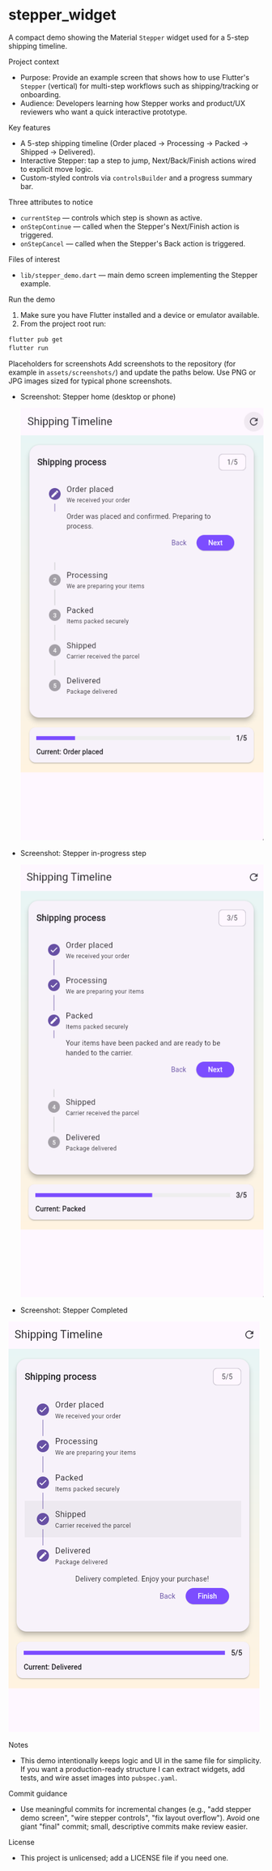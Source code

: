 # stepper_widget

A compact demo showing the Material `Stepper` widget used for a 5-step shipping timeline.

Project context
- Purpose: Provide an example screen that shows how to use Flutter's `Stepper` (vertical) for multi-step workflows such as shipping/tracking or onboarding.
- Audience: Developers learning how Stepper works and product/UX reviewers who want a quick interactive prototype.

Key features
- A 5-step shipping timeline (Order placed → Processing → Packed → Shipped → Delivered).
- Interactive Stepper: tap a step to jump, Next/Back/Finish actions wired to explicit move logic.
- Custom-styled controls via `controlsBuilder` and a progress summary bar.

Three attributes to notice
- `currentStep` — controls which step is shown as active.
- `onStepContinue` — called when the Stepper's Next/Finish action is triggered.
- `onStepCancel` — called when the Stepper's Back action is triggered.

Files of interest
- `lib/stepper_demo.dart` — main demo screen implementing the Stepper example.

Run the demo
1. Make sure you have Flutter installed and a device or emulator available.
2. From the project root run:

```powershell
flutter pub get
flutter run
```

Placeholders for screenshots
Add screenshots to the repository (for example in `assets/screenshots/`) and update the paths below. Use PNG or JPG images sized for typical phone screenshots.

- Screenshot: Stepper home (desktop or phone)

  ![Stepper home](assets/screenshots/screenshot1.png)

- Screenshot: Stepper in-progress step

  ![Stepper in progress](assets/screenshots/screenshot2.png)

- Screenshot: Stepper Completed

 ![Completed Stepper](assets/screenshots/screenshot3.png)

Notes
- This demo intentionally keeps logic and UI in the same file for simplicity. If you want a production-ready structure I can extract widgets, add tests, and wire asset images into `pubspec.yaml`.

Commit guidance
- Use meaningful commits for incremental changes (e.g., "add stepper demo screen", "wire stepper controls", "fix layout overflow"). Avoid one giant "final" commit; small, descriptive commits make review easier.

License
- This project is unlicensed; add a LICENSE file if you need one.
